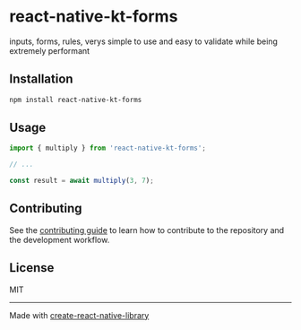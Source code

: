 # react-native-kt-forms

inputs, forms, rules, verys simple to use and easy to validate while being extremely performant

## Installation

```sh
npm install react-native-kt-forms
```

## Usage


```js
import { multiply } from 'react-native-kt-forms';

// ...

const result = await multiply(3, 7);
```


## Contributing

See the [contributing guide](CONTRIBUTING.md) to learn how to contribute to the repository and the development workflow.

## License

MIT

---

Made with [create-react-native-library](https://github.com/callstack/react-native-builder-bob)
